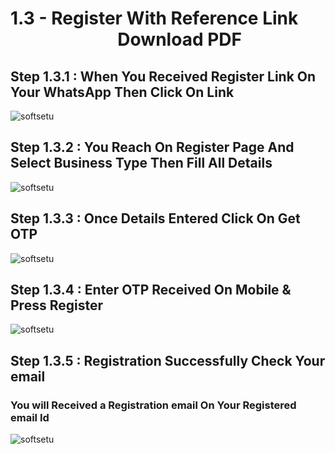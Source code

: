 # 1.3 - Register With Reference Link  <a :href="$withBase('/images/Final Presentation.pdf')" download="Final Presentation" target="_blank" class="pdf_class" style="text-decoration: none; margin-left: 34%;">Download PDF</a>

## Step 1.3.1 : When You Received Register Link On Your WhatsApp Then Click On Link

<img :src="$withBase('/images/PDF IMAGES/REGISTRATION PROCESS/3 Register With Reference Link/WHATSAPP LINK.png')" alt="softsetu" class="image-style" />

## Step 1.3.2 : You Reach On Register Page And Select Business Type Then Fill All Details

<img :src="$withBase('/images/PDF IMAGES/REGISTRATION PROCESS/3 Register With Reference Link/register form with ref.png')" alt="softsetu" class="image-style" />

## Step 1.3.3 : Once Details Entered Click On Get OTP

<img :src="$withBase('/images/PDF IMAGES/REGISTRATION PROCESS/3 Register With Reference Link/GET OTP.png')" alt="softsetu" class="image-style" />

## Step 1.3.4 : Enter OTP Received On Mobile & Press Register

<img :src="$withBase('/images/PDF IMAGES/REGISTRATION PROCESS/3 Register With Reference Link/ENTER OTP.png')" alt="softsetu" class="image-style" />

## Step 1.3.5 : Registration Successfully Check Your email

### You will Received a Registration email On Your Registered email Id 

<img :src="$withBase('/images/EMAIL.png')" alt="softsetu" class="image-style" />


<!-- ------------------------------------------------------------------------------------------------------- -->